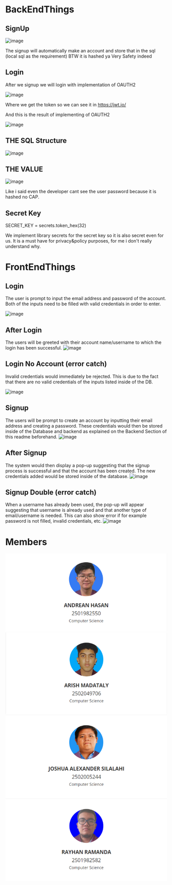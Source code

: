 # BackEndThings

## SignUp
![image](https://github.com/ArishMada/authentic/assets/91464375/ced74aeb-6a6c-48b5-9679-0afa07e4adc1)

The signup will automatically make an account and store that in the sql (local sql as the requirement) BTW it is hashed ya Very Safety indeed

## Login

After we signup we will login with implementation of OAUTH2 

![image](https://github.com/ArishMada/authentic/assets/91464375/4d8caa06-4883-45e4-9263-a86e28737e29)

Where we get the token so we can see it in https://jwt.io/

And this is the result of implementing of OAUTH2

![image](https://github.com/ArishMada/authentic/assets/91464375/6132493f-1131-439e-a40e-7d7b0b054af7)

## THE SQL Structure

![image](https://github.com/ArishMada/authentic/assets/91464375/bbdb56fd-2c2c-4717-9e0d-194f910ece6a)

## THE VALUE 

![image](https://github.com/ArishMada/authentic/assets/91464375/060499f1-05d7-43cc-8d39-36a36b06570b)

Like i said even the developer cant see the user password because it is hashed no CAP.

## Secret Key

SECRET_KEY = secrets.token_hex(32)

We implement library secrets for the secret key so it is also secret even for us. It is a must have for privacy&policy purposes, for me i don't really understand why.

# FrontEndThings

## Login
The user is prompt to input the email address and password of the account. Both of the inputs need to be filled with valid credentials in order to enter.

![image](https://github.com/ArishMada/authentic/assets/91464375/8bcb0015-baa3-4c11-b3ff-37a1ce8895d0)

## After Login
The users will be greeted with their account name/username to which the login has been successful.
![image](https://github.com/ArishMada/authentic/assets/91464375/2417577b-0e63-43e5-99be-877fae1b854f)

## Login No Account (error catch)
Invalid credentials would immediately be rejected. This is due to the fact that there are no valid credentials of the inputs listed inside of the DB.

![image](https://github.com/ArishMada/authentic/assets/91464375/7fb9a8e6-194f-4e01-ba7c-0c9b4dcd6162)


## Signup
The users will be prompt to create an account by inputting their email address and creating a password. These credentials would then be stored inside of the Database and backend as explained on the Backend Section of this readme beforehand.
![image](https://github.com/ArishMada/authentic/assets/91464375/0296710d-6773-4a5e-bc16-c73c8ce0e1b6)

## After Signup
The system would then display a pop-up suggesting that the signup process is successful and that the account has been created. The new credentials added would be stored inside of the database.
![image](https://github.com/ArishMada/authentic/assets/91464375/2d3c8b51-ba21-4aee-9589-90cbc3115df4)

## Signup Double (error catch)
When a username has already been used, the pop-up will appear suggesting that username is already used and that another type of email/username is needed. This can also show error if for example password is not filled, invalid credentials, etc.
![image](https://github.com/ArishMada/authentic/assets/91464375/adbe579d-a591-4922-80b9-05293c74e69d)

# Members
![](https://github.com/ArishMada/authentic/blob/master/gambar/Screenshot%202023-05-26%20110355.png)
![](https://github.com/ArishMada/authentic/blob/master/gambar/Screenshot%202023-05-26%20110441.png)
![](https://github.com/ArishMada/authentic/blob/master/gambar/Screenshot%202023-05-26%20110507.png)
![](https://github.com/ArishMada/authentic/blob/master/gambar/Screenshot%202023-05-26%20110521.png)
